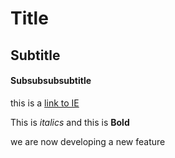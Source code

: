 # Title 

## Subtitle 

#### Subsubsubsubtitle

this is a [link to IE](https://www.ie.edu/)

This is *italics* and this is **Bold**

we are now developing a new feature
